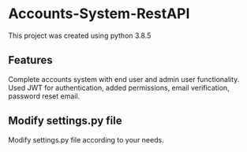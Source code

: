# Accounts-System-RestAPI
This project was created using python 3.8.5

## Features
Complete accounts system with end user and admin user functionality.\
Used JWT for authentication, added permissions, email verification, password reset email.

## Modify settings.py file
Modify settings.py file according to your needs.
